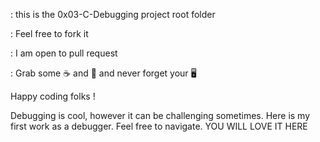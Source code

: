 : this is the 0x03-C-Debugging project root folder

: Feel free to fork it

: I am open to pull request

: Grab some ☕ and 🍕 and never forget your 🖥️

Happy coding folks !

Debugging is cool, however it can be challenging sometimes.
Here is my first work as a debugger. Feel free to navigate. YOU WILL LOVE IT HERE
